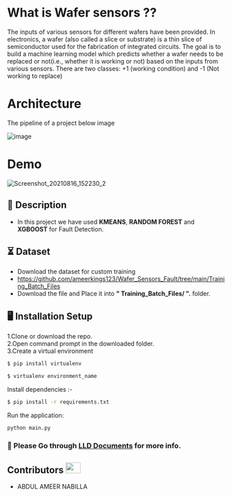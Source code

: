 # What is Wafer sensors ??

The inputs of various sensors for different wafers have been provided. In electronics, a wafer (also called a slice or substrate) is a thin slice of semiconductor used for the fabrication of integrated circuits. The goal is to build a machine learning model which predicts whether a wafer needs to be replaced or not(i.e., whether it is working or not) based on the inputs from various sensors. There are two classes: +1 (working condition) and -1 (Not working to replace)


# Architecture

The pipeline of a project below image

![image](https://user-images.githubusercontent.com/67822092/129449507-c939db3b-b696-4650-b2be-5c9d4ef9814d.png)

# Demo
 
![Screenshot_20210816_152230_2](https://user-images.githubusercontent.com/67822092/129545886-131db174-953a-48d8-9881-c718b94d0c96.jpg)


  
## 📝 Description

- In this project we have used **KMEANS**, **RANDOM FOREST** and **XGBOOST** for Fault Detection.

## ⏳ Dataset
- Download the dataset for custom training
- https://github.com/ameerkings123/Wafer_Sensors_Fault/tree/main/Training_Batch_Files
- Download the file and Place it into **" Training_Batch_Files/ ".** folder.

## :desktop_computer:	Installation Setup
1.Clone or download the repo.<br>
2.Open command prompt in the downloaded folder.<br>
3.Create a virtual environment

```bash
$ pip install virtualenv
```
```bash
$ virtualenv environment_name
```
Install dependencies :-
```bash
$ pip install -r requirements.txt
```
Run the application:
```bash
python main.py
```

### :book: Please Go through [LLD Documents](https://github.com/ameerkings123/Wafer_Sensors_Fault/tree/main/LLD) for more info.


## Contributors <img src="https://raw.githubusercontent.com/TheDudeThatCode/TheDudeThatCode/master/Assets/Developer.gif" width=35 height=25> 
- ABDUL AMEER NABILLA





